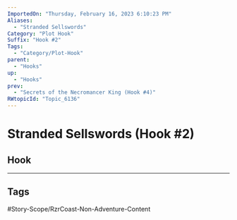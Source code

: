 ```yaml
---
ImportedOn: "Thursday, February 16, 2023 6:10:23 PM"
Aliases:
  - "Stranded Sellswords"
Category: "Plot Hook"
Suffix: "Hook #2"
Tags:
  - "Category/Plot-Hook"
parent:
  - "Hooks"
up:
  - "Hooks"
prev:
  - "Secrets of the Necromancer King (Hook #4)"
RWtopicId: "Topic_6136"
---
```

# Stranded Sellswords (Hook #2)
## Hook

---
## Tags
#Story-Scope/RzrCoast-Non-Adventure-Content

